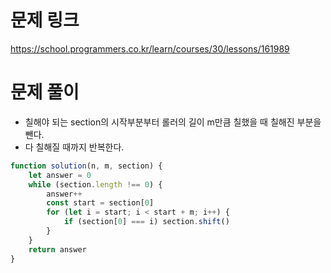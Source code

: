 # 문제 링크

https://school.programmers.co.kr/learn/courses/30/lessons/161989

# 문제 풀이

- 칠해야 되는 section의 시작부분부터 롤러의 길이 m만큼 칠했을 때 칠해진 부분을 뺀다.
- 다 칠해질 때까지 반복한다.

```js
function solution(n, m, section) {
    let answer = 0
    while (section.length !== 0) {
        answer++
        const start = section[0]
        for (let i = start; i < start + m; i++) {
            if (section[0] === i) section.shift()
        }
    }
    return answer
}
```

